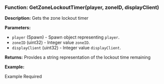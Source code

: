 ### Function: GetZoneLockoutTimer(player, zoneID, displayClient)

**Description:**
Gets the zone lockout timer

**Parameters:**
- `player` (Spawn) - Spawn object representing `player`.
- `zoneID` (uint32) - Integer value `zoneID`.
- `displayClient` (uint32) - Integer value `displayClient`.

**Returns:** Provides a string representation of the lockout time remaining

**Example:**

Example Required
